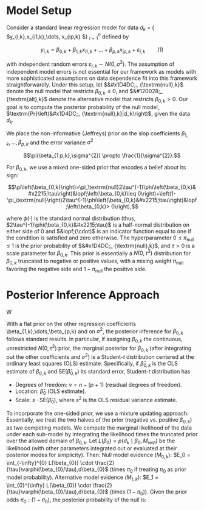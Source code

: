 # Model Setup
Consider a standard linear regression model for data $d_k$ = \{ $y_{i,k},x_{i1,k},\dots, x_{ip,k} $\} $_{i=1}^{n}$ defined by  

$$y_{i,k}=\beta_{0,k}+\beta_{1,k}x_{i1,k}+\dots+\beta_{p,k}x_{ip,k}+\varepsilon_{i,k} \qquad (1)$$ 
 
with independent random errors $\varepsilon_{i,k} \sim N(0, \sigma^{2})$. The assumption of independent model errors is not essential for our framework as models with more sophisticated assumptions on data dependence fit into this framework straightforwardly. Under this setup, let $&#x1D4DC;_ {\textrm{null},k}$ denote the null model that restricts $\beta_{0,k} \le 0$, and $&#120028;_ {\textrm{alt},k}$ denote the alternative model that restricts $\beta_{0,k} > 0$. Our goal is to compute the posterior probability of the null model, $\textrm{Pr}\left(&#x1D4DC;_ {\textrm{null},k}|d_k\right)$, given the data $d_k$. 

We place the non-informative (Jeffreys) prior on the slop coefficients $\beta_{1,k},\dots,\beta_{p,k}$ and the error variance $\sigma^{2}$

$$\pi(\beta_{1:p,k},\sigma^{2}) \propto \frac{1}{\sigma^{2}}.$$

For $\beta_{0,k}$, we use a mixed one-sided prior that encodes a belief about its sign: 

$$\pi\left(\beta_{0,k}\right)=\pi_\textrm{null}2\tau^{-1}\phi\left(\beta_{0,k}&#x2215;\tau\right)&Iopf;\left(\beta_{0,k}\leq 0\right)+\left(1-\pi_\textrm{null}\right)2\tau^{-1}\phi\left(\beta_{0,k}&#x2215;\tau\right)&Iopf;\left(\beta_{0,k}> 0\right),$$

where $\phi(\cdot)$ is the standard normal distribution (thus, $2\tau^{-1}\phi(\beta_{0,k}&#x2215;\tau)$ is a half-normal distribution on either side of 0 and $&Iopf;(\cdot)$ is an indicator function equal to one if the condition is satisfied and zero otherwise. The hyperparameter $0\leq \pi_\textrm{null} \leq 1$ is the prior probability of $&#x1D4DC;_ {\textrm{null},k}$, and $\tau>0$ is a scale parameter for $\beta_{0,k}$. This prior is essentially a $N(0, \tau^{2})$ distribution for $\beta_{0,k}$ truncated to negative or positive values, with a mixing weight $\pi_\textrm{null}$ favoring the negative side and $1-\pi_\textrm{null}$ the positive side. 

# Posterior Inference Approach

W

With a flat prior on the other regression coefficients \beta_{1,k},\dots,\beta_{p,k} and on $\sigma^{2}$, the posterior inference for $\beta_{0,k}$ follows standard results. In particular, if assigning $\beta_{0,k}$ the continuous, unrestricted $N(0, \tau^{2})$ prior, the marginal posterior for $\beta_{0,k}$ (after integrating out the other coefficients and $\sigma^{2}$) is a Student-*t* distribution centered at the ordinary least squares (OLS) estimate. Specifically, if $\hat\beta_{0,k}$ is the OLS estimate of $\beta_{0,k}$ and $\text{SE}(\hat\beta_{0,k})$ its standard error, Student-*t* distribution has
- Degrees of freedom: $\nu = n - (p+1)$ (residual degrees of freedom).
- Location: $\hat\beta_{0}$ (OLS estimate).
- Scale: $s \cdot \text{SE}(\hat\beta_{0})$, where $s^2$ is the OLS residual variance estimate.

To incorporate the one-sided prior, we use a mixture updating approach: Essentially, we treat the two halves of the prior (negative vs. positive $\beta_{0,k}$) as two competing models. We compute the marginal likelihood of the data under each sub-model by integrating the likelihood times the truncated prior over the allowed domain of $\beta_{0,k}$. Let $L(\beta_{0}) = p(d_k \mid \beta_{0}, M_{\text{rest}})$ be the likelihood (with other parameters integrated out or evaluated at their posterior modes for simplicity). Then:
Null model evidence ($M_{0,k}$): $E_0 = \int_{-\infty}^{0} L(\beta_{0}) \cdot \frac{2}{\tau}\varphi(\beta_{0}/\tau),d\beta_{0}$ (times $\pi_0$ if treating $\pi_0$ as prior model probability).
Alternative model evidence ($M_{1,k}$): $E_1 = \int_{0}^{\infty} L(\beta_{0}) \cdot \frac{2}{\tau}\varphi(\beta_{0}/\tau),d\beta_{0}$ (times $(1-\pi_0)$).
Given the prior odds $\pi_0:(1-\pi_0)$, the posterior probability of the null is:

